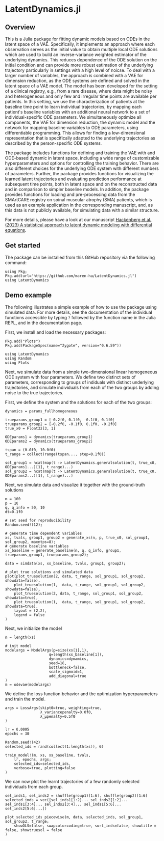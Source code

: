 # LatentDynamics.jl 

## Overview

This is a Julia package for fitting dynamic models based on ODEs in the latent space of a VAE. Specifically, it implements an approach where each observation serves as the initial value to obtain multiple local ODE solutions which are used to build an inverse-variance weighted estimator of the underlying dynamics. This reduces dependence of the ODE solution on the initial condition and can provide more robust estimation of the underlying trajectory particularly in settings with a high level of noicse. To deal with a larger number of variables, the approach is combined with a VAE for dimension reduction, as the ODE systems are defined and solved in the latent space of a VAE model.
The model has been developed for the setting of a clinical registry, e.g., from a rare disease, where data might be noisy and heterogeneous and only few and irregular time points are available per patients. In this setting, we use the characterization of patients at the baseline time point to learn individual trajectories, by mapping each patient's baseline variables with an additional neural network to a set of individual-specific ODE parameters. We simultaneously optimize all components, the VAE for dimension reduction, the dynamic model and the network for mapping baseline variables to ODE parameters, using differentiable programming. This allows for finding a low-dimensional representation that is specifically adapted to the underlying trajectories as described by the person-specific ODE systems. 

The package includes functions for defining and training the VAE with and ODE-based dynamic in latent space, including a wide range of customizable hyperparameters and options for controlling the training behavior. There are also different choices for the underlying ODE system with different numbers of parameters. Further, the package provides functions for visualizing the learned latent trajectories and evaluating prediction performance at subsequent time points, both in latent space and on the reconstructed data and in comparison to simpler baseline models. In addition, the package provides functions for loading and pre-processing data from the SMArtCARE registry on spinal muscular atrophy (SMA) patients, which is used as an example application in the corresponding manuscript, and, as this data is not publicly available, for simulating data with a similar structure. 

For more details, please have a look at our manuscript [Hackenberg et al. (2023) A statistical approach to latent dynamic modeling with differential equations](arXiv_link).

## Get started 

The package can be installed from this GitHub repository via the following command: 

```{julia}
using Pkg;
Pkg.add(url="https://github.com/maren-ha/LatentDynamics.jl")
using LatentDynamics
```

## Demo example 

The following illustrates a simple example of how to use the package using simulated data. For more details, see the documentation of the individual functions accessible by typing `?` followed by the function name in the Julia REPL, and in the documentation page. 

First, we install and load the necessary packages: 

```{julia}
Pkg.add("Plots")
Pkg.add(PackageSpec(name="Zygote", version="0.6.59"))

using LatentDynamics
using Random
using Plots
```
Next, we simulate data from a simple two-dimensional linear homogeneous ODE system with four parameters. We define two distinct sets of parameters, corresponding to groups of indiduals with distinct underlying trajectories, and simulate individuals from each of the two groups by adding noise to the true trajectories. 

First, we define the system and the solutions for each of the two groups:

```{julia}
dynamics = params_fullhomogeneous

trueparams_group1 = [-0.2f0, 0.1f0, -0.1f0, 0.1f0]
trueparams_group2 = [-0.2f0, -0.1f0, 0.1f0, -0.2f0]
true_x0 = Float32[3, 1]

ODEparams1 = dynamics(trueparams_group1)
ODEparams2 = dynamics(trueparams_group2)

tspan = (0.0f0, 10.0f0)
t_range = collect(range(tspan..., step=0.1f0))

sol_group1 = hcat(map(t -> LatentDynamics.generalsolution(t, true_x0, ODEparams1...)[1], t_range)...)
sol_group2 = hcat(map(t -> LatentDynamics.generalsolution(t, true_x0, ODEparams2...)[1], t_range)...)
```

Next, we simulate data and visualize it together with the ground-truth solutions

```{julia}
n = 100 
p = 10
q, q_info = 50, 10
dt=0.1f0

# set seed for reproducibility
Random.seed!(12);

# generate time dependent variables
xs, tvals, group1, group2 = generate_xs(n, p, true_x0, sol_group1, sol_group2, maxntps=8); 
# generate baseline variables
xs_baseline = generate_baseline(n, q, q_info, group1, trueparams_group1, trueparams_group2); 

data = simdata(xs, xs_baseline, tvals, group1, group2);

# plot true solutions and simulated data
plot(plot_truesolution(2, data, t_range, sol_group1, sol_group2, showdata=false), 
    plot_truesolution(1,  data, t_range, sol_group1, sol_group2, showdata=false), 
    plot_truesolution(2, data, t_range, sol_group1, sol_group2, showdata=true), 
    plot_truesolution(1,  data, t_range, sol_group1, sol_group2, showdata=true),
    layout = (2,2),
    legend = false
)
```
Next, we initialize the model 

```{julia}
n = length(xs)

# init model 
modelargs = ModelArgs(p=size(xs[1],1), 
                    q=length(xs_baseline[1]),
                    dynamics=dynamics,
                    seed=18,
                    bottleneck=false,
                    scale_sigmoid=1,
                    add_diagonal=true
)
m = odevae(modelargs)
```
We define the loss function behavior and the optimization hyperparameters and train the model.

```{julia}
args = LossArgs(skipt0=true, weighting=true, 
                λ_variancepenalty=0.0f0,
                λ_μpenalty=0.5f0
)

lr = 0.0005
epochs = 30

Random.seed!(42)
selected_ids = rand(collect(1:length(xs)), 6)

train_model!(m, xs, xs_baseline, tvals, 
    lr, epochs, args; 
    selected_ids=selected_ids, 
    verbose=true, plotting=false
)
```

We can now plot the learnt trajectories of a few randomly selected individuals from each group. 

```{julia}
sel_inds1, sel_inds2 = shuffle(group1)[1:6], shuffle(group2)[1:6]
selected_inds = vec([sel_inds1[1:2]... sel_inds2[1:2]... sel_inds1[3:4]... sel_inds2[3:4]... sel_inds1[5:6]... sel_inds2[5:6]...])

plot_selected_ids_piecewise(m, data, selected_inds, sol_group1, sol_group2, t_range; 
    showOLS=false, swapcolorcoding=true, sort_inds=false, showtitle = false, showtruesol = false
)
```
